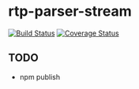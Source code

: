 # rtp-parser-stream
[![Build Status](https://travis-ci.org/fleg/rtp-parser-stream.svg?branch=master)](https://travis-ci.org/fleg/rtp-parser-stream)
[![Coverage Status](https://coveralls.io/repos/fleg/rtp-parser-stream/badge.svg?branch=master&service=github)](https://coveralls.io/github/fleg/rtp-parser-stream?branch=master)

## TODO
- npm publish
